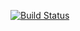 [![Build Status](https://travis-ci.org/SonarCommunity/sonar-dotnet-tests-library.svg?branch=1.2.1)](https://travis-ci.org/SonarCommunity/sonar-dotnet-tests-library)
